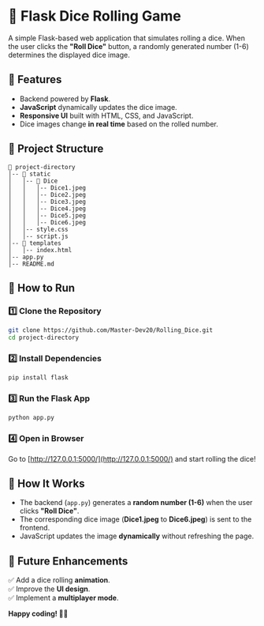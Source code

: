 # 🎲 Flask Dice Rolling Game  

A simple Flask-based web application that simulates rolling a dice. When the user clicks the **"Roll Dice"** button, a randomly generated number (1-6) determines the displayed dice image.  

## 📌 Features  
- Backend powered by **Flask**.  
- **JavaScript** dynamically updates the dice image.  
- **Responsive UI** built with HTML, CSS, and JavaScript.  
- Dice images change **in real time** based on the rolled number.  

## 📁 Project Structure  
```
📂 project-directory  
│-- 📂 static  
│   │-- 📂 Dice  
│   │   │-- Dice1.jpeg  
│   │   │-- Dice2.jpeg  
│   │   │-- Dice3.jpeg  
│   │   │-- Dice4.jpeg  
│   │   │-- Dice5.jpeg  
│   │   │-- Dice6.jpeg  
│   │-- style.css  
│   │-- script.js  
│-- 📂 templates  
│   │-- index.html  
│-- app.py  
│-- README.md  
```  

## 🚀 How to Run  
### 1️⃣ Clone the Repository  
```bash
git clone https://github.com/Master-Dev20/Rolling_Dice.git  
cd project-directory  
```  
### 2️⃣ Install Dependencies  
```bash
pip install flask  
```  
### 3️⃣ Run the Flask App  
```bash
python app.py  
```  
### 4️⃣ Open in Browser  
Go to [http://127.0.0.1:5000/](http://127.0.0.1:5000/) and start rolling the dice!  

## 🔧 How It Works  
- The backend (`app.py`) generates a **random number (1-6)** when the user clicks **"Roll Dice"**.  
- The corresponding dice image (**Dice1.jpeg** to **Dice6.jpeg**) is sent to the frontend.  
- JavaScript updates the image **dynamically** without refreshing the page.  

## 🎯 Future Enhancements  
✅ Add a dice rolling **animation**.  
✅ Improve the **UI design**.  
✅ Implement a **multiplayer mode**.  

**Happy coding! 🚀🎲**  
